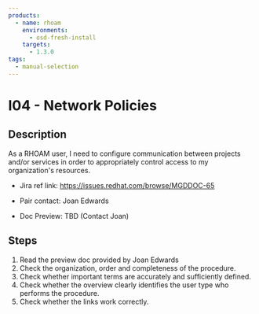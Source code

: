 ```yaml
---
products:
  - name: rhoam
    environments:
      - osd-fresh-install
    targets:
      - 1.3.0
tags:
  - manual-selection
---
```


# I04 - Network Policies

## Description

As a RHOAM user, I need to configure communication between projects and/or services in order to appropriately control access to my organization's resources.

- Jira ref link: https://issues.redhat.com/browse/MGDDOC-65

- Pair contact: Joan Edwards

* Doc Preview: TBD (Contact Joan)

## Steps

1. Read the preview doc provided by Joan Edwards
2. Check the organization, order and completeness of the procedure.
3. Check whether important terms are accurately and sufficiently defined.
4. Check whether the overview clearly identifies the user type who performs the procedure.
5. Check whether the links work correctly.
